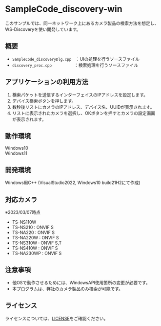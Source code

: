 # SampleCode_discovery-win
このサンプルでは、同一ネットワーク上にあるカメラ製品の検索方法を想定し、WS-Discoveryを使い開発しています。  

## 概要
- `SampleCode_discoveryDlg.cpp`　：UIの処理を行うソースファイル  
- `discovery_proc.cpp`　　　　　  ：検索処理を行うソースファイル

## アプリケーションの利用方法
1.  検索パケットを送信するインターフェイスのIPアドレスを設定します。  
2.  デバイス検索ボタンを押します。  
3.  数秒後リストにカメラのIPアドレス、デバイス名、UUIDが表示されます。  
4.  リストに表示されたカメラを選択し、OKボタンを押すとカメラの設定画面が表示されます。

## 動作環境
Windows10  
Windows11

## 開発環境
Windows用C++ (VisualStudio2022, Windows10 build21H2にて作成)

## 対応カメラ
※2023/03/07時点  
- TS-NS110W  
- TS-NS210   : ONVIF S  
- TS-NA220   : ONVIF S  
- TS-NA220W  : ONVIF S  
- TS-NS310W  : ONVIF S,T  
- TS-NS410W  : ONVIF S  
- TS-NA230WP : ONVIF S  

## 注意事項
- 他OSで動作させるためには、WindowsAPI使用箇所の変更が必要です。  
- 本プログラムは、弊社のカメラ製品のみ検索が可能です。

## ライセンス
ライセンスについては、[LICENSE](../../LICENSE)をご確認ください。